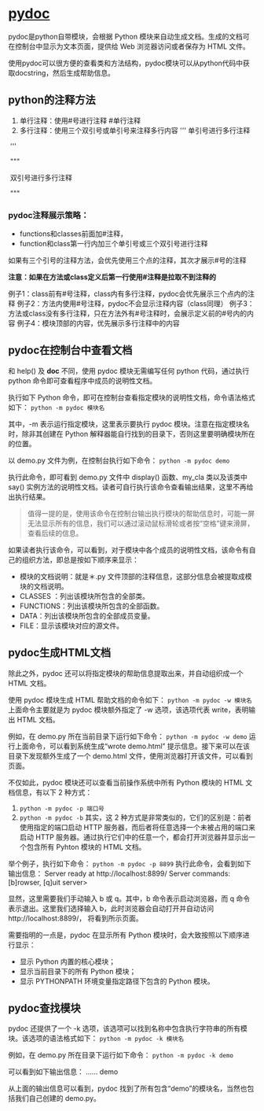 # [pydoc](https://docs.python.org/3/library/pydoc.html)

pydoc是python自带模块，会根据 Python 模块来自动生成文档。生成的文档可在控制台中显示为文本页面，提供给 Web 浏览器访问或者保存为 HTML 文件。

使用pydoc可以很方便的查看类和方法结构，pydoc模块可以从python代码中获取docstring，然后生成帮助信息。

## python的**注释方法**

1. 单行注释：使用#号进行注释
​#单行注释
2. 多行注释：使用三个双引号或单引号来注释多行内容
  ​\'\'\'
  ​     单引号进行多行注释

​       \'\'\' 

​       """

​       双引号进行多行注释

​       """

### pydoc注释展示策略：
* functions和classes前面加#注释，
* function和class第一行内加三个单引号或三个双引号进行注释

如果有三个引号的注释方法，会优先使用三个点的注释，其次才展示#号的注释

**注意：如果在方法或class定义后第一行使用#注释是拉取不到注释的**

例子1：class前有#号注释，class内有多行注释，pydoc会优先展示三个点内的注释
例子2：方法内使用#号注释，pydoc不会显示注释内容（class同理）
例子3：方法或class没有多行注释，只在方法外有#号注释时，会展示定义前的#号内的内容
例子4：模块顶部的内容，优先展示多行注释中的内容

## pydoc在控制台中查看文档

和 help() 及 __doc__ 不同，使用 pydoc 模块无需编写任何 python 代码，通过执行 python 命令即可查看程序中成员的说明性文档。

执行如下 Python 命令，即可在控制台查看指定模块的说明性文档，命令语法格式如下：
`python -m pydoc 模块名`

其中，-m 表示运行指定模块，这里表示要执行 pydoc 模块。注意在指定模块名时，除非其创建在 Python 解释器能自行找到的目录下，否则这里要明确模块所在的位置。

以 demo.py 文件为例，在控制台执行如下命令：
`python -m pydoc demo`

执行此命令，即可看到 demo.py 文件中 display() 函数、my_cla 类以及该类中 say() 实例方法的说明性文档。读者可自行执行该命令查看输出结果，这里不再给出执行结果。

> 值得一提的是，使用该命令在控制台输出执行模块的帮助信息时，可能一屏无法显示所有的信息，我们可以通过滚动鼠标滑轮或者按“空格”键来滑屏，查看后续的信息。

如果读者执行该命令，可以看到，对于模块中各个成员的说明性文档，该命令有自己的组织方法，即总是按如下顺序来显示：
- 模块的文档说明：就是＊.py 文件顶部的注释信息，这部分信息会被提取成模块的文档说明。
- CLASSES ：列出该模块所包含的全部类。
- FUNCTIONS：列出该模块所包含的全部函数。
- DATA：列出该模块所包含的全部成员变量。
- FILE：显示该模块对应的源文件。

## pydoc生成HTML文档

除此之外，pydoc 还可以将指定模块的帮助信息提取出来，并自动组织成一个 HTML 文档。

使用 pydoc 模块生成 HTML 帮助文档的命令如下：
`python -m pydoc -w 模块名`
上面命令主要就是为 pydoc 模块额外指定了 -w 选项，该选项代表 write，表明输出 HTML 文档。

例如，在 demo.py 所在当前目录下运行如下命令：
`python -m pydoc -w demo`
运行上面命令，可以看到系统生成“wrote demo.html” 提示信息。接下来可以在该目录下发现额外生成了一个 demo.html 文件，使用浏览器打开该文件，可以看到页面。

不仅如此，pydoc 模块还可以查看当前操作系统中所有 Python 模块的 HTML 文档信息，有以下 2 种方式：
1. `python -m pydoc -p 端口号`
2. `python -m pydoc -b`
其实，这 2 种方式是非常类似的，它们的区别是：前者使用指定的端口启动 HTTP 服务器，而后者将任意选择一个未被占用的端口来启动 HTTP 服务器。通过执行它们中的任意一个，都会打开浏览器并显示出一个包含所有 Pyhton 模块的 HTML 文档。

举个例子，执行如下命令：
`python -m pydoc -p 8899`
执行此命令，会看到如下输出信息：
Server ready at http://localhost:8899/
Server commands: [b]rowser, [q]uit
server>

显然，这里需要我们手动输入 b 或 q。其中，b 命令表示启动浏览器，而 q 命令表示退出。这里我们选择输入 b，此时浏览器会自动打开并自动访问 http://localhost:8899/， 将看到所示页面。

需要指明的一点是，pydoc 在显示所有 Python 模块时，会大致按照以下顺序进行显示：
- 显示 Python 内置的核心模块；
- 显示当前目录下的所有 Python 模块；
- 显示 PYTHONPATH 环境变量指定路径下包含的 Python 模块。

## pydoc查找模块

pydoc 还提供了一个 -k 选项，该选项可以找到名称中包含执行字符串的所有模块。该选项的语法格式如下：
`python -m pydoc -k 模块名`

例如，在 demo.py 所在目录下运行如下命令：
`python -m pydoc -k demo`

可以看到如下输出信息：
......
demo

从上面的输出信息可以看到，pydoc 找到了所有包含“demo”的模块名，当然也包括我们自己创建的 demo.py。
